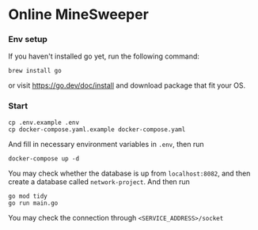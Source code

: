 # Online MineSweeper

### Env setup
If you haven't installed go yet, run the following command:
```shell
brew install go
```
or visit https://go.dev/doc/install and download package that fit your OS.

### Start
```shell
cp .env.example .env
cp docker-compose.yaml.example docker-compose.yaml
```
And fill in necessary environment variables in `.env`, then run

```shell
docker-compose up -d
```
You may check whether the database is up from `localhost:8082`, and then create a database called `network-project`.
And then run
```shell
go mod tidy
go run main.go
```
You may check the connection through `<SERVICE_ADDRESS>/socket`
